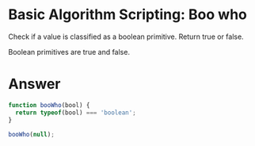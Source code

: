 # Basic Algorithm Scripting: Boo who

Check if a value is classified as a boolean primitive. Return true or false.

Boolean primitives are true and false.


# Answer

```JavaScript
function booWho(bool) {
  return typeof(bool) === 'boolean';
}

booWho(null);
```
